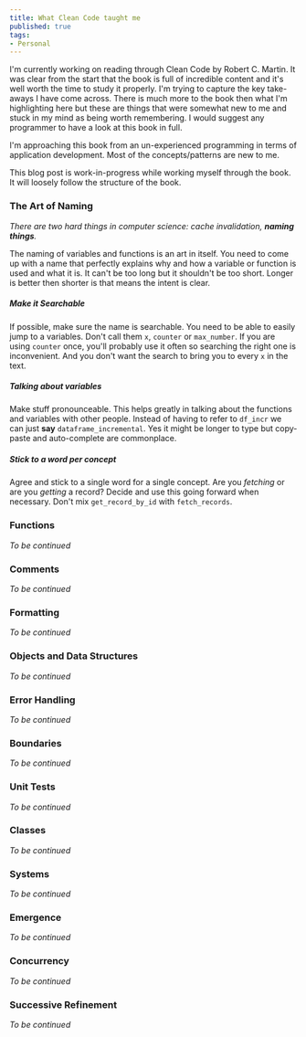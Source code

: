 ```yaml
---
title: What Clean Code taught me
published: true
tags:
- Personal
---
```


I'm currently working on reading through Clean Code by Robert C. Martin. It was clear from the start that the book is full of incredible content and it's well worth the time to study it properly. I'm trying to capture the key take-aways I have come across. There is much more to the book then what I'm highlighting here but these are things that were somewhat new to me and stuck in my mind as being worth remembering. I would suggest any programmer to have a look at this book in full. 

I'm approaching this book from an un-experienced programming in terms of application development. Most of the concepts/patterns are new to me.

This blog post is work-in-progress while working myself through the book. It will loosely follow the structure of the book. 

### The Art of Naming

*There are two hard things in computer science: cache invalidation, **naming things**.*

The naming of variables and functions is an art in itself. You need to come up with a name that perfectly explains why and how a variable or function is used and what it is. It can't be too long but it shouldn't be too short. Longer is better then shorter is that means the intent is clear. 

##### Make it Searchable

If possible, make sure the name is searchable. You need to be able to easily jump to a variables. Don't call them `x`, `counter` or `max_number`. If you are using `counter` once, you'll probably use it often so searching the right one is inconvenient. And you don't want the search to bring you to every `x` in the text. 

##### Talking about variables

Make stuff pronounceable. This helps greatly in talking about the functions and variables with other people. Instead of having to refer to `df_incr` we can just **say** `dataframe_incremental`. Yes it might be longer to type but copy-paste and auto-complete are commonplace.

##### Stick to a word per concept

Agree and stick to a single word for a single concept. Are you *fetching* or are you *getting* a record? Decide and use this going forward when necessary. Don't mix `get_record_by_id` with `fetch_records`.

### Functions

*To be continued*

### Comments

*To be continued*

### Formatting 

*To be continued*

### Objects and Data Structures

*To be continued*

### Error Handling

*To be continued*

### Boundaries

*To be continued*

### Unit Tests

*To be continued*

### Classes

*To be continued*

### Systems

*To be continued*

### Emergence

*To be continued*

### Concurrency

*To be continued*

### Successive Refinement

*To be continued*


